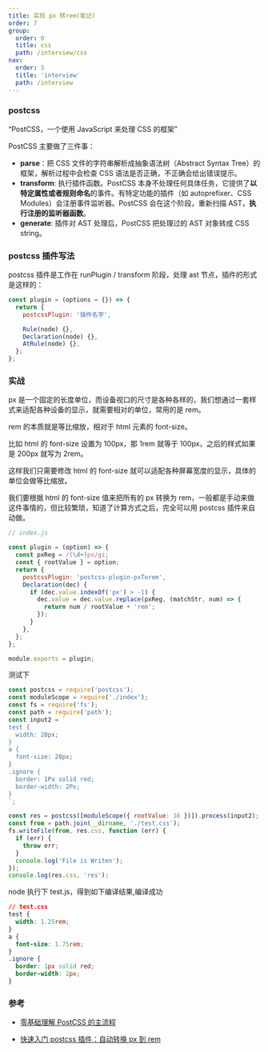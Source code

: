```yaml
---
title: 实现 px 转rem(笔记)
order: 7
group:
  order: 0
  title: css
  path: /interview/css
nav:
  order: 3
  title: 'interview'
  path: /interview
---
```


### postcss

“PostCSS，一个使用 JavaScript 来处理 CSS 的框架”

PostCSS 主要做了三件事：

- **parse**：把 CSS 文件的字符串解析成抽象语法树（Abstract Syntax Tree）的框架，解析过程中会检查 CSS 语法是否正确，不正确会给出错误提示。
- **transform**: 执行插件函数。PostCSS 本身不处理任何具体任务，它提供了**以特定属性或者规则命名**的事件。有特定功能的插件（如 autoprefixer、CSS Modules）会注册事件监听器。PostCSS 会在这个阶段，重新扫描 AST，**执行注册的监听器函数**。
- **generate**: 插件对 AST 处理后，PostCSS 把处理过的 AST 对象转成 CSS string。

### postcss 插件写法

postcss 插件是工作在 runPlugin / transform 阶段，处理 ast 节点，插件的形式是这样的：

```js
const plugin = (options = {}) => {
  return {
    postcssPlugin: '插件名字',

    Rule(node) {},
    Declaration(node) {},
    AtRule(node) {},
  };
};
```

### 实战

px 是一个固定的长度单位，而设备视口的尺寸是各种各样的，我们想通过一套样式来适配各种设备的显示，就需要相对的单位，常用的是 rem。

rem 的本质就是等比缩放，相对于 html 元素的 font-size。

比如 html 的 font-size 设置为 100px，那 1rem 就等于 100px，之后的样式如果是 200px 就写为 2rem。

这样我们只需要修改 html 的 font-size 就可以适配各种屏幕宽度的显示，具体的单位会做等比缩放。

我们要根据 html 的 font-size 值来把所有的 px 转换为 rem，一般都是手动来做这件事情的，但比较繁琐，知道了计算方式之后，完全可以用 postcss 插件来自动做。

```js
// index.js

const plugin = (option) => {
  const pxReg = /(\d+)px/gi;
  const { rootValue } = option;
  return {
    postcssPlugin: 'postcss-plugin-pxTorem',
    Declaration(dec) {
      if (dec.value.indexOf('px') > -1) {
        dec.value = dec.value.replace(pxReg, (matchStr, num) => {
          return num / rootValue + 'rem';
        });
      }
    },
  };
};

module.exports = plugin;
```

测试下

```js
const postcss = require('postcss');
const moduleScope = require('./index');
const fs = require('fs');
const path = require('path');
const input2 = `
test {
  width: 20px;
}
a {
  font-size: 28px;
}
.ignore {
  border: 1Px solid red;
  border-width: 2Px;
}
`;

const res = postcss([moduleScope({ rootValue: 16 })]).process(input2);
const from = path.join(__dirname, './test.css');
fs.writeFile(from, res.css, function (err) {
  if (err) {
    throw err;
  }
  console.log('File is Writen');
});
console.log(res.css, 'res');
```

node 执行下 test.js，得到如下编译结果,编译成功

```css
// test.css
test {
  width: 1.25rem;
}
a {
  font-size: 1.75rem;
}
.ignore {
  border: 1px solid red;
  border-width: 2px;
}
```

### 参考

- [零基础理解 PostCSS 的主流程](https://mp.weixin.qq.com/s/Bkss0lzPT-TI6GyGxMyn3Q)

- [快速入门 postcss 插件：自动转换 px 到 rem](https://mp.weixin.qq.com/s?__biz=Mzg3OTYzMDkzMg==&mid=2247486562&idx=1&sn=d996787c1940d6ff4bba3cb0a01918b3&chksm=cf00c359f8774a4fcb8ee8e98a93c9825c958c959e098baf571dff1cdf4290eb7b751241d1dc&token=2101214812&lang=zh_CN#rd)
